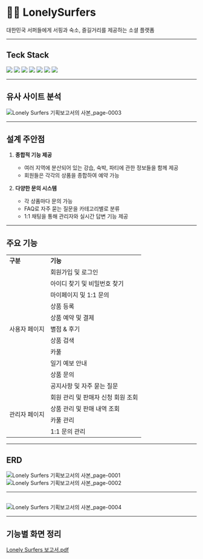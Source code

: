 # 🏄‍♂️ LonelySurfers

대한민국 서퍼들에게 서핑과 숙소, 즐길거리를 제공하는 소셜 플랫폼

---
## Teck Stack

<img src="https://img.shields.io/badge/Spring-6DB33F?style=flat&logo=Spring&logoColor=white"/> <img src="https://img.shields.io/badge/JAVA-007396?style=flat&logo=Java&logoColor=white"/> <img src="https://img.shields.io/badge/Maven-C71A36?style=flat&logo=Maven&logoColor=white"/>
<img src="https://img.shields.io/badge/MyBatis-000000?style=flat&logo=MyBatis&logoColor=white"> <img src="https://img.shields.io/badge/Oracle-F80000?style=flat&logo=Oracle&logoColor=white"/> <img src="https://img.shields.io/badge/jQuery-0769AD?style=flat&logo=jQuery&logoColor=white"/> <img src="https://img.shields.io/badge/Slack-4A154B?style=flat&logo=Slack&logoColor=white"/>

---
## 유사 사이트 분석
![Lonely Surfers 기획보고서의 사본_page-0003](https://github.com/eun417/wam/assets/126125547/ab3dbd76-f26d-4f4a-bedd-8e120e17bb7d)

---
## 설계 주안점
1. **종합적 기능 제공**
    - 여러 지역에 분산되어 있는 강습, 숙박, 파티에 관한 정보들을 함께 제공
    - 회원들은 각각의 상품을 종합하여 예약 가능

2. **다양한 문의 시스템**
    - 각 상품마다 문의 가능
    - FAQ로 자주 묻는 질문을 카테고리별로 분류
    - 1:1 채팅을 통해 관리자와 실시간 답변 기능 제공

---
## 주요 기능
<table>
  <tr>
    <td><b>구분</b></td>
    <td><b>기능</b></td>
  </tr>
  <tr>
    <td rowspan=11>사용자 페이지</td>
    <td>회원가입 및 로그인</td>
  </tr>
  <tr>
    <td>아이디 찾기 및 비밀번호 찾기</td>
  </tr>
  <tr>
    <td>마이페이지 및 1:1 문의</td>
  </tr>
  <tr>
    <td>상품 등록</td>
  </tr>
  <tr>
    <td>상품 예약 및 결제</td>
  </tr>
  <tr>
    <td>별점 & 후기</td>
  </tr>
  <tr>
    <td>상품 검색</td>
  </tr>
  <tr>
    <td>카풀</td>
  </tr>
  <tr>
    <td>일기 예보 안내</td>
  </tr>
  <tr>
    <td>상품 문의</td>
  </tr>
  <tr>
    <td>공지사항 및 자주 묻는 질문</td>
  </tr>
  <tr>
    <td rowspan=4>관리자 페이지</td>
    <td>회원 관리 및 판매자 신청 회원 조회</td>
  </tr>
  <tr>
    <td>상품 관리 및 판매 내역 조회</td>
  </tr>
  <tr>
    <td>카풀 관리</td>
  </tr>
  <tr>
    <td>1:1 문의 관리</td>
  </tr>
</table>

---
## ERD
![Lonely Surfers 기획보고서의 사본_page-0001](https://github.com/eun417/wam/assets/126125547/134d4de8-7668-4bb5-a548-0649256106bc)
![Lonely Surfers 기획보고서의 사본_page-0002](https://github.com/eun417/wam/assets/126125547/23a5220e-2f21-4993-a5c6-c977316b5b63)

---
## 
![Lonely Surfers 기획보고서의 사본_page-0004](https://github.com/eun417/wam/assets/126125547/c5ce2d3f-02af-41c0-ba0a-f90fbfe7edf0)

---
## 기능별 화면 정리
[Lonely Surfers 보고서.pdf](https://github.com/user-attachments/files/15528883/Lonely.Surfers.pdf)


